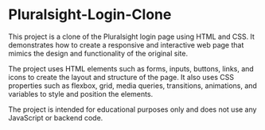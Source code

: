 # Pluralsight-Login-Clone

This project is a clone of the Pluralsight login page using HTML and CSS. It demonstrates how to create a responsive and interactive web page that mimics the design and functionality of the original site. 

The project uses HTML elements such as forms, inputs, buttons, links, and icons to create the layout and structure of the page. It also uses CSS properties such as flexbox, grid, media queries, transitions, animations, and variables to style and position the elements.

The project is intended for educational purposes only and does not use any JavaScript or backend code.
